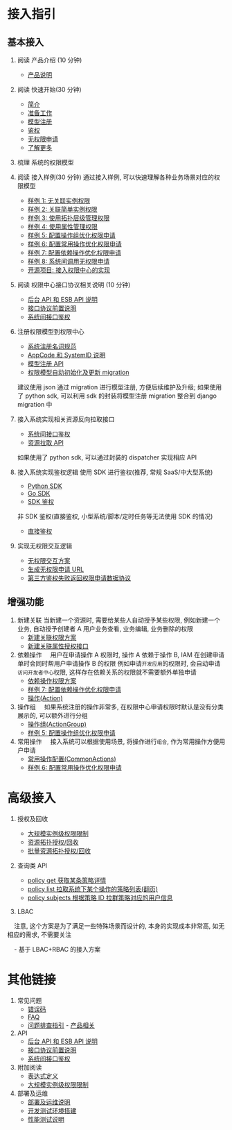 # 接入指引

## 基本接入

1. 阅读 产品介绍 (10 分钟)
    - [产品说明](../../../权限中心/产品白皮书/产品简介/README.md)
2. 阅读 快速开始(30 分钟)
    - [简介](../QuickStart/01-Begin.md)
    - [准备工作](../QuickStart/02-Prepare.md)
    - [模型注册](../QuickStart/03-Model.md)
    - [鉴权](../QuickStart/04-Auth.md)
    - [无权限申请](../QuickStart/05-Application.md)
    - [了解更多](../QuickStart/06-More.md)
3. 梳理 系统的权限模型
4. 阅读 接入样例(30 分钟)
    通过接入样例, 可以快速理解各种业务场景对应的权限模型

    - [样例 1: 无关联实例权限](Examples/01-ActionWithoutResource.md)
    - [样例 2: 关联简单实例权限](Examples/02-ActionWithResource.md)
    - [样例 3: 使用拓扑层级管理权限](Examples/03-Topology.md)
    - [样例 4: 使用属性管理权限](Examples/04-Attribute.md)
    - [样例 5: 配置操作组优化权限申请](Examples/05-ActionGroup.md)
    - [样例 6: 配置常用操作优化权限申请](Examples/06-CommonActions.md)
    - [样例 7: 配置依赖操作优化权限申请](Examples/07-RelatedActions.md)
    - [样例 8: 系统间调用无权限申请](Examples/08-NoPermissionApply.md)
    - [开源项目: 接入权限中心的实现](Examples/10-OpenSource.md)
5. 阅读 权限中心接口协议相关说明 (10 分钟)
    - [后台 API 和 ESB API 说明](../Reference/API/01-Overview/01-BackendAPIvsESBAPI.md)
    - [接口协议前置说明](../Reference/API/01-Overview/02-APIBasicInfo.md)
    - [系统间接口鉴权](../Reference/API/01-Overview/03-APIAuth.md)
6. 注册权限模型到权限中心
    - [系统注册名词规范](../Reference/NamingRules.md)
    - [AppCode 和 SystemID 说明](../Reference/AppcodeAndSystemID.md)
    - [模型注册 API](../Reference/API/02-Model/00-API.md)
    - [权限模型自动初始化及更新 migration](Migrateion.md)

    建议使用 json 通过 migration 进行模型注册, 方便后续维护及升级; 如果使用了 python sdk, 可以利用 sdk 的封装将模型注册 migration 整合到 django migration 中
7. 接入系统实现相关资源反向拉取接口
    - [系统间接口鉴权](../Reference/API/01-Overview/03-APIAuth.md)
    - [资源拉取 API](../Reference/API/03-Callback/01-API.md)
    
    如果使用了 python sdk, 可以通过封装的 dispatcher 实现相应 API
8. 接入系统实现鉴权逻辑
    使用 SDK 进行鉴权(推荐, 常规 SaaS/中大型系统)
    - [Python SDK](../Reference/SDK/01-PythonSDK.md)
    - [Go SDK](../Reference/SDK/02-GoSDK.md)
    - [SDK 鉴权](../Reference/API/04-Auth/01-SDK.md)
    
    非 SDK 鉴权(直接鉴权, 小型系统/脚本/定时任务等无法使用 SDK 的情况)
    - [直接鉴权](../Reference/API/04-Auth/02-DirectAPI.md)
9. 实现无权限交互逻辑

    - [无权限交互方案](NoPermissionApply.md)
    - [生成无权限申请 URL](../Reference/API/05-Application/01-GenerateURL.md)
    - [第三方鉴权失败返回权限申请数据协议](../Reference/API/05-Application/02-NoPermissionData.md)

## 增强功能

1. 新建关联
    当新建一个资源时, 需要给某些人自动授予某些权限, 例如新建一个业务, 自动授予创建者 A 用户业务查看, 业务编辑, 业务删除的权限
    - [新建关联权限方案](ResourceCreatorAction.md)
    - [新建关联属性授权接口](../Reference/API/07-ResourceCreatorAction/01-Attribute.md)
2. 依赖操作
    用户在申请操作 A 权限时, 操作 A 依赖于操作 B, IAM 在创建申请单时会同时帮用户申请操作 B 的权限 例如申请`开发应用`的权限时, 会自动申请`访问开发者中心`权限, 这样存在依赖关系的权限就不需要额外单独申请
    - [依赖操作权限方案](RelatedActions.md)
    - [样例 7: 配置依赖操作优化权限申请](Examples/07-RelatedActions.md)
    - [操作(Action)](../Reference/API/02-Model/13-Action.md)
3. 操作组
    如果系统注册的操作非常多, 在权限中心申请权限时默认是没有分类展示的, 可以额外进行分组
    - [操作组(ActionGroup)](../Reference/API/02-Model/14-ActionGroup.md)
    - [样例 5: 配置操作组优化权限申请](Examples/05-ActionGroup.md)
4. 常用操作
    接入系统可以根据使用场景, 将操作进行`组合`, 作为常用操作方便用户申请
    - [常用操作配置(CommonActions)](../Reference/API/02-Model/17-CommonActions.md)
    - [样例 6: 配置常用操作优化权限申请](Examples/06-CommonActions.md)

# 高级接入

1. 授权及回收
    - [大规模实例级权限限制](LargeScaleInstances.md)
    - [资源拓扑授权/回收](../Reference/API/06-GrantRevoke/01-Topology.md)
    - [批量资源拓扑授权/回收](../Reference/API/06-GrantRevoke/02-BatchTopology.md)
2. 查询类 API
    - [policy get 获取某条策略详情](../Reference/API/08-Query/01-PolicyGet.md)
    - [policy list 拉取系统下某个操作的策略列表(翻页)](../Reference/API/08-Query/02-PolicyList.md)
    - [policy subjects 根据策略 ID 拉群策略对应的用户信息](../Reference/API/08-Query/03-PolicySubjects.md)

3. LBAC

    注意, 这个方案是为了满足一些特殊场景而设计的, 本身的实现成本非常高, 如无相应的需求, 不需要关注

    - 基于 LBAC+RBAC 的接入方案


# 其他链接
1. 常见问题
    - [错误码](FAQ/ErrorCode.md)
    - [FAQ](FAQ/FAQ.md)
    - [问题排查指引](FAQ/Guide.md)
    - [产品相关](../../权限中心/产品白皮书/常见问题/Diffv2v3.md)
2. API
    - [后台 API 和 ESB API 说明](../Reference/API/01-Overview/01-BackendAPIvsESBAPI.md)
    - [接口协议前置说明](../Reference/API/01-Overview/02-APIBasicInfo.md)
    - [系统间接口鉴权](../Reference/API/01-Overview/03-APIAuth.md)
3. 附加阅读
    - [表达式定义](../Reference/Expression/01-Schema.md)
    - [大规模实例级权限限制](LargeScaleInstances.md)
4. 部署及运维
    - [部署及运维说明](OPS/Deploy.md)
    - [开发测试环境搭建](OPS/Develop.md)
    - [性能测试说明](../Reference/Benchmark.md)
